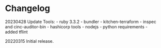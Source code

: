 # Changelog

20230428 Update Tools:
         - ruby 3.3.2
         - bundler
         - kitchen-terraform
         - inspec and cinc-auditor-bin
         - hashicorp tools
         - nodejs
         - python requirements
         - added tflint 

20220315 Initial release.
